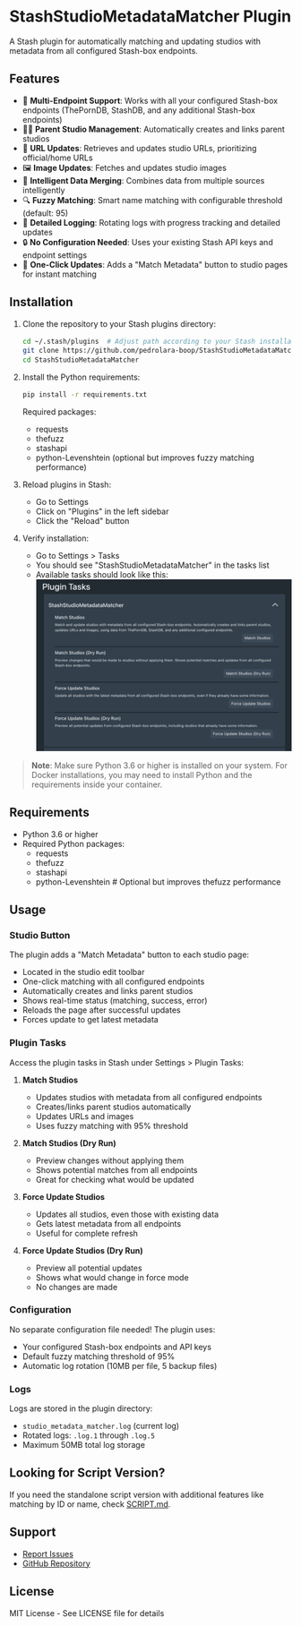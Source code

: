 # StashStudioMetadataMatcher Plugin

A Stash plugin for automatically matching and updating studios with metadata from all configured Stash-box endpoints.

## Features

- 🔄 **Multi-Endpoint Support**: Works with all your configured Stash-box endpoints (ThePornDB, StashDB, and any additional Stash-box endpoints)
- 👨‍👦 **Parent Studio Management**: Automatically creates and links parent studios
- 🔗 **URL Updates**: Retrieves and updates studio URLs, prioritizing official/home URLs
- 🖼️ **Image Updates**: Fetches and updates studio images
- 🧠 **Intelligent Data Merging**: Combines data from multiple sources intelligently
- 🔍 **Fuzzy Matching**: Smart name matching with configurable threshold (default: 95)
- 📝 **Detailed Logging**: Rotating logs with progress tracking and detailed updates
- 🔒 **No Configuration Needed**: Uses your existing Stash API keys and endpoint settings
- 🎯 **One-Click Updates**: Adds a "Match Metadata" button to studio pages for instant matching

## Installation

1. Clone the repository to your Stash plugins directory:
   ```bash
   cd ~/.stash/plugins  # Adjust path according to your Stash installation
   git clone https://github.com/pedrolara-boop/StashStudioMetadataMatcher.git
   cd StashStudioMetadataMatcher
   ```

2. Install the Python requirements:
   ```bash
   pip install -r requirements.txt
   ```
   
   Required packages:
   - requests
   - thefuzz
   - stashapi
   - python-Levenshtein (optional but improves fuzzy matching performance)

3. Reload plugins in Stash:
   - Go to Settings
   - Click on "Plugins" in the left sidebar
   - Click the "Reload" button

4. Verify installation:
   - Go to Settings > Tasks
   - You should see "StashStudioMetadataMatcher" in the tasks list
   - Available tasks should look like this:
     ![Plugin Tasks Screenshot](screenshot.png)

> **Note**: Make sure Python 3.6 or higher is installed on your system. For Docker installations, you may need to install Python and the requirements inside your container.

## Requirements

- Python 3.6 or higher
- Required Python packages:
  - requests
  - thefuzz
  - stashapi
  - python-Levenshtein # Optional but improves thefuzz performance

## Usage

### Studio Button

The plugin adds a "Match Metadata" button to each studio page:
- Located in the studio edit toolbar
- One-click matching with all configured endpoints
- Automatically creates and links parent studios
- Shows real-time status (matching, success, error)
- Reloads the page after successful updates
- Forces update to get latest metadata

### Plugin Tasks

Access the plugin tasks in Stash under Settings > Plugin Tasks:

1. **Match Studios**
   - Updates studios with metadata from all configured endpoints
   - Creates/links parent studios automatically
   - Updates URLs and images
   - Uses fuzzy matching with 95% threshold

2. **Match Studios (Dry Run)**
   - Preview changes without applying them
   - Shows potential matches from all endpoints
   - Great for checking what would be updated

3. **Force Update Studios**
   - Updates all studios, even those with existing data
   - Gets latest metadata from all endpoints
   - Useful for complete refresh

4. **Force Update Studios (Dry Run)**
   - Preview all potential updates
   - Shows what would change in force mode
   - No changes are made

### Configuration

No separate configuration file needed! The plugin uses:
- Your configured Stash-box endpoints and API keys
- Default fuzzy matching threshold of 95%
- Automatic log rotation (10MB per file, 5 backup files)

### Logs

Logs are stored in the plugin directory:
- `studio_metadata_matcher.log` (current log)
- Rotated logs: `.log.1` through `.log.5`
- Maximum 50MB total log storage

## Looking for Script Version?

If you need the standalone script version with additional features like matching by ID or name, check [SCRIPT.md](SCRIPT.md).

## Support

- [Report Issues](https://github.com/pedrolara-boop/StashStudioMetadataMatcher/issues)
- [GitHub Repository](https://github.com/pedrolara-boop/StashStudioMetadataMatcher)

## License

MIT License - See LICENSE file for details 